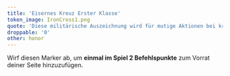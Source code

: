 ```yaml
---
title: 'Eisernes Kreuz Erster Klasse'
token_image: IronCross1.png
quote: 'Diese militärische Auszeichnung wird für mutige Aktionen bei kriegswichtigen Einsätzen verliehen.'
droppable: '0'
other: honor
---
```


Wirf diesen Marker ab, um **einmal im Spiel 2 Befehlspunkte** zum Vorrat deiner Seite hinzuzufügen.